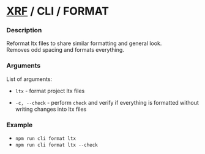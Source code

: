 # [XRF](../../) / CLI / FORMAT

### Description

Reformat ltx files to share similar formatting and general look. <br/>
Removes odd spacing and formats everything.

### Arguments

List of arguments:

- `ltx` - format project ltx files

- `-c, --check` - perform `check` and verify if everything is formatted without writing changes into ltx files

### Example

- `npm run cli format ltx`
- `npm run cli format ltx --check`
